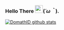 ### Hello There <a href='https://www.bacotan-wibu.com'><img src="https://github.com/TheDudeThatCode/TheDudeThatCode/blob/master/Assets/Hi.gif" width="25px"></a>(*´ω｀*). 

[![DomathID github stats](https://bad-apple-github-readme.vercel.app/api?show_bg=1&username=domathid&locale=en&show_icons=true&bg_color=ffffff&title_color=008082&text_color=223&icon_color=ff8ba7)](https://www.bacotan-wibu.com/)

